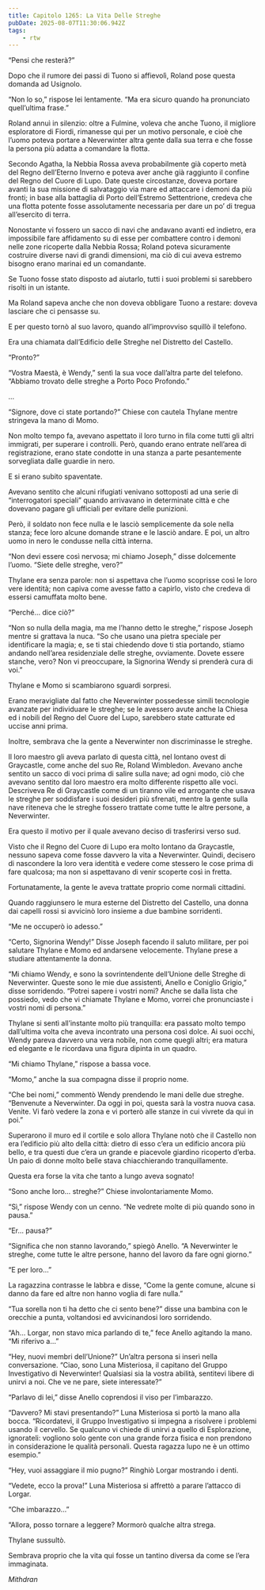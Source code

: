 ```yaml
---
title: Capitolo 1265: La Vita Delle Streghe
pubDate: 2025-08-07T11:30:06.942Z
tags:
    - rtw
---
```



“Pensi che resterà?”


Dopo che il rumore dei passi di Tuono si affievolì, Roland pose questa domanda ad Usignolo.


“Non lo so,” rispose lei lentamente. “Ma era sicuro quando ha pronunciato quell’ultima frase.”


Roland annuì in silenzio: oltre a Fulmine, voleva che anche Tuono, il migliore esploratore di Fiordi, rimanesse qui per un motivo personale, e cioè che l’uomo poteva portare a Neverwinter altra gente dalla sua terra e che fosse la persona più adatta a comandare la flotta.


Secondo Agatha, la Nebbia Rossa aveva probabilmente già coperto metà del Regno dell’Eterno Inverno e poteva aver anche già raggiunto il confine del Regno del Cuore di Lupo. Date queste circostanze, doveva portare avanti la sua missione di salvataggio via mare ed attaccare i demoni da più fronti; in base alla battaglia di Porto dell’Estremo Settentrione, credeva che una flotta potente fosse assolutamente necessaria per dare un po’ di tregua all’esercito di terra.


Nonostante vi fossero un sacco di navi che andavano avanti ed indietro, era impossibile fare affidamento su di esse per combattere contro i demoni nelle zone ricoperte dalla Nebbia Rossa; Roland poteva sicuramente costruire diverse navi di grandi dimensioni, ma ciò di cui aveva estremo bisogno erano marinai ed un comandante.


Se Tuono fosse stato disposto ad aiutarlo, tutti i suoi problemi si sarebbero risolti in un istante.


Ma Roland sapeva anche che non doveva obbligare Tuono a restare: doveva lasciare che ci pensasse su.


E per questo tornò al suo lavoro, quando all’improvviso squillò il telefono.


Era una chiamata dall’Edificio delle Streghe nel Distretto del Castello.


“Pronto?”


“Vostra Maestà, è Wendy,” sentì la sua voce dall’altra parte del telefono. “Abbiamo trovato delle streghe a Porto Poco Profondo.”


…


“Signore, dove ci state portando?” Chiese con cautela Thylane mentre stringeva la mano di Momo.


Non molto tempo fa, avevano aspettato il loro turno in fila come tutti gli altri immigrati, per superare i controlli. Però, quando erano entrate nell’area di registrazione, erano state condotte in una stanza a parte pesantemente sorvegliata dalle guardie in nero.


E si erano subito spaventate.


Avevano sentito che alcuni rifugiati venivano sottoposti ad una serie di “interrogatori speciali” quando arrivavano in determinate città e che dovevano pagare gli ufficiali per evitare delle punizioni.


Però, il soldato non fece nulla e le lasciò semplicemente da sole nella stanza; fece loro alcune domande strane e le lasciò andare. E poi, un altro uomo in nero le condusse nella città interna.


“Non devi essere così nervosa; mi chiamo Joseph,” disse dolcemente l’uomo. “Siete delle streghe, vero?”


Thylane era senza parole: non si aspettava che l’uomo scoprisse così le loro vere identità; non capiva come avesse fatto a capirlo, visto che credeva di essersi camuffata molto bene.


“Perché… dice ciò?”


“Non so nulla della magia, ma me l’hanno detto le streghe,” rispose Joseph mentre si grattava la nuca. “So che usano una pietra speciale per identificare la magia; e, se ti stai chiedendo dove ti stia portando, stiamo andando nell’area residenziale delle streghe, ovviamente. Dovete essere stanche, vero? Non vi preoccupare, la Signorina Wendy si prenderà cura di voi.”


Thylane e Momo si scambiarono sguardi sorpresi.


Erano meravigliate dal fatto che Neverwinter possedesse simili tecnologie avanzate per individuare le streghe; se le avessero avute anche la Chiesa ed i nobili del Regno del Cuore del Lupo, sarebbero state catturate ed uccise anni prima.


Inoltre, sembrava che la gente a Neverwinter non discriminasse le streghe.


Il loro maestro gli aveva parlato di questa città, nel lontano ovest di Graycastle, come anche del suo Re, Roland Wimbledon. Avevano anche sentito un sacco di voci prima di salire sulla nave; ad ogni modo, ciò che avevano sentito dal loro maestro era molto differente rispetto alle voci. Descriveva Re di Graycastle come di un tiranno vile ed arrogante che usava le streghe per soddisfare i suoi desideri più sfrenati, mentre la gente sulla nave riteneva che le streghe fossero trattate come tutte le altre persone, a Neverwinter.


Era questo il motivo per il quale avevano deciso di trasferirsi verso sud.


Visto che il Regno del Cuore di Lupo era molto lontano da Graycastle, nessuno sapeva come fosse davvero la vita a Neverwinter. Quindi, decisero di nascondere la loro vera identità e vedere come stessero le cose prima di fare qualcosa; ma non si aspettavano di venir scoperte così in fretta.


Fortunatamente, la gente le aveva trattate proprio come normali cittadini.


Quando raggiunsero le mura esterne del Distretto del Castello, una donna dai capelli rossi si avvicinò loro insieme a due bambine sorridenti.


“Me ne occuperò io adesso.”


“Certo, Signorina Wendy!” Disse Joseph facendo il saluto militare, per poi salutare Thylane e Momo ed andarsene velocemente. Thylane prese a studiare attentamente la donna.


“Mi chiamo Wendy, e sono la sovrintendente dell’Unione delle Streghe di Neverwinter. Queste sono le mie due assistenti, Anello e Coniglio Grigio,” disse sorridendo. “Potrei sapere i vostri nomi? Anche se dalla lista che possiedo, vedo che vi chiamate Thylane e Momo, vorrei che pronunciaste i vostri nomi di persona.”


Thylane si sentì all’instante molto più tranquilla: era passato molto tempo dall’ultima volta che aveva incontrato una persona così dolce. Ai suoi occhi, Wendy pareva davvero una vera nobile, non come quegli altri; era matura ed elegante e le ricordava una figura dipinta in un quadro.


“Mi chiamo Thylane,” rispose a bassa voce.


“Momo,” anche la sua compagna disse il proprio nome.


“Che bei nomi,” commentò Wendy prendendo le mani delle due streghe. “Benvenute a Neverwinter. Da oggi in poi, questa sarà la vostra nuova casa. Venite. Vi farò vedere la zona e vi porterò alle stanze in cui vivrete da qui in poi.”


Superarono il muro ed il cortile e solo allora Thylane notò che il Castello non era l’edificio più alto della città: dietro di esso c’era un edificio ancora più bello, e tra questi due c’era un grande e piacevole giardino ricoperto d’erba. Un paio di donne molto belle stava chiacchierando tranquillamente.


Questa era forse la vita che tanto a lungo aveva sognato!


“Sono anche loro… streghe?” Chiese involontariamente Momo.


“Sì,” rispose Wendy con un cenno. “Ne vedrete molte di più quando sono in pausa.”


“Er… pausa?”


“Significa che non stanno lavorando,” spiegò Anello. “A Neverwinter le streghe, come tutte le altre persone, hanno del lavoro da fare ogni giorno.”


“E per loro…”


La ragazzina contrasse le labbra e disse, “Come la gente comune, alcune si danno da fare ed altre non hanno voglia di fare nulla.”


“Tua sorella non ti ha detto che ci sento bene?” disse una bambina con le orecchie a punta, voltandosi ed avvicinandosi loro sorridendo.


“Ah… Lorgar, non stavo mica parlando di te,” fece Anello agitando la mano. “Mi riferivo a…”


“Hey, nuovi membri dell’Unione?” Un’altra persona si inserì nella conversazione. “Ciao, sono Luna Misteriosa, il capitano del Gruppo Investigativo di Neverwinter! Qualsiasi sia la vostra abilità, sentitevi libere di unirvi a noi. Che ve ne pare, siete interessate?”


“Parlavo di lei,” disse Anello coprendosi il viso per l’imbarazzo.


“Davvero? Mi stavi presentando?” Luna Misteriosa si portò la mano alla bocca. “Ricordatevi, il Gruppo Investigativo si impegna a risolvere i problemi usando il cervello. Se qualcuno vi chiede di unirvi a quello di Esplorazione, ignorateli: vogliono solo gente con una grande forza fisica e non prendono in considerazione le qualità personali. Questa ragazza lupo ne è un ottimo esempio.”


“Hey, vuoi assaggiare il mio pugno?” Ringhiò Lorgar mostrando i denti.


“Vedete, ecco la prova!” Luna Misteriosa si affrettò a parare l’attacco di Lorgar.


“Che imbarazzo…”


“Allora, posso tornare a leggere? Mormorò qualche altra strega.


Thylane sussultò.


Sembrava proprio che la vita qui fosse un tantino diversa da come se l’era immaginata.






<em>Mithdran </em>




















                                


                                



